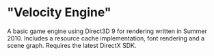 # "Velocity Engine"
A basic game engine using Direct3D 9 for rendering written in Summer 2010. Includes a resource cache implementation, font rendering and a scene graph. Requires the latest DirectX SDK.

